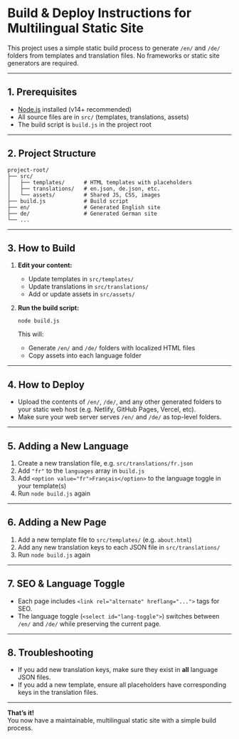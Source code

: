 # Build & Deploy Instructions for Multilingual Static Site

This project uses a simple static build process to generate `/en/` and `/de/` folders from templates and translation files. No frameworks or static site generators are required.

---

## 1. Prerequisites

- [Node.js](https://nodejs.org/) installed (v14+ recommended)
- All source files are in `src/` (templates, translations, assets)
- The build script is `build.js` in the project root

---

## 2. Project Structure

```
project-root/
├── src/
│   ├── templates/      # HTML templates with placeholders
│   ├── translations/   # en.json, de.json, etc.
│   └── assets/         # Shared JS, CSS, images
├── build.js            # Build script
├── en/                 # Generated English site
├── de/                 # Generated German site
└── ...
```

---

## 3. How to Build

1. **Edit your content:**
   - Update templates in `src/templates/`
   - Update translations in `src/translations/`
   - Add or update assets in `src/assets/`

2. **Run the build script:**

   ```
   node build.js
   ```

   This will:
   - Generate `/en/` and `/de/` folders with localized HTML files
   - Copy assets into each language folder

---

## 4. How to Deploy

- Upload the contents of `/en/`, `/de/`, and any other generated folders to your static web host (e.g. Netlify, GitHub Pages, Vercel, etc).
- Make sure your web server serves `/en/` and `/de/` as top-level folders.

---

## 5. Adding a New Language

1. Create a new translation file, e.g. `src/translations/fr.json`
2. Add `"fr"` to the `languages` array in `build.js`
3. Add `<option value="fr">Français</option>` to the language toggle in your template(s)
4. Run `node build.js` again

---

## 6. Adding a New Page

1. Add a new template file to `src/templates/` (e.g. `about.html`)
2. Add any new translation keys to each JSON file in `src/translations/`
3. Run `node build.js` again

---

## 7. SEO & Language Toggle

- Each page includes `<link rel="alternate" hreflang="...">` tags for SEO.
- The language toggle (`<select id="lang-toggle">`) switches between `/en/` and `/de/` while preserving the current page.

---

## 8. Troubleshooting

- If you add new translation keys, make sure they exist in **all** language JSON files.
- If you add a new template, ensure all placeholders have corresponding keys in the translation files.

---

**That’s it!**  
You now have a maintainable, multilingual static site with a simple build process.